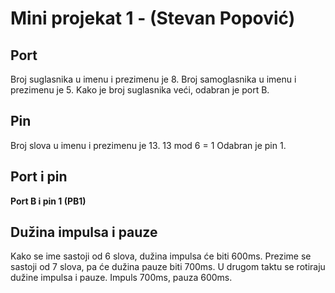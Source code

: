 # Mini projekat 1 - (Stevan Popović)

## Port
Broj suglasnika u imenu i prezimenu je 8.
Broj samoglasnika u imenu i prezimenu je 5.
Kako je broj suglasnika veći, odabran je port B.

## Pin
Broj slova u imenu i prezimenu je 13.
13 mod 6 = 1
Odabran je pin 1.

## Port i pin
**Port B i pin 1 (PB1)**

## Dužina impulsa i pauze
Kako se ime sastoji od 6 slova, dužina impulsa će biti 600ms.
Prezime se sastoji od 7 slova, pa će dužina pauze biti 700ms.
U drugom taktu se rotiraju dužine impulsa i pauze. Impuls 700ms, pauza 600ms.
